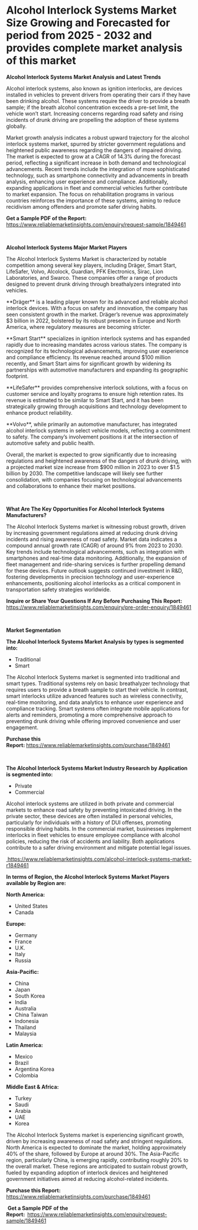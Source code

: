 <p><h1>Alcohol Interlock Systems Market Size Growing and Forecasted for period from 2025 - 2032 and provides complete market analysis of this market</h1></p><p><strong>Alcohol Interlock Systems Market Analysis and Latest Trends</strong></p>
<p><p>Alcohol interlock systems, also known as ignition interlocks, are devices installed in vehicles to prevent drivers from operating their cars if they have been drinking alcohol. These systems require the driver to provide a breath sample; if the breath alcohol concentration exceeds a pre-set limit, the vehicle won’t start. Increasing concerns regarding road safety and rising incidents of drunk driving are propelling the adoption of these systems globally.</p><p>Market growth analysis indicates a robust upward trajectory for the alcohol interlock systems market, spurred by stricter government regulations and heightened public awareness regarding the dangers of impaired driving. The market is expected to grow at a CAGR of 14.3% during the forecast period, reflecting a significant increase in both demand and technological advancements. Recent trends include the integration of more sophisticated technology, such as smartphone connectivity and advancements in breath analysis, enhancing user experience and compliance. Additionally, expanding applications in fleet and commercial vehicles further contribute to market expansion. The focus on rehabilitation programs in various countries reinforces the importance of these systems, aiming to reduce recidivism among offenders and promote safer driving habits.</p></p>
<p><strong>Get a Sample PDF of the Report:&nbsp;</strong> <a href="https://www.reliablemarketinsights.com/enquiry/request-sample/1849461?utm_campaign=1937&utm_medium=2&utm_source=Github&utm_content=ia&utm_term=16042025&utm_id=alcohol-interlock-systems">https://www.reliablemarketinsights.com/enquiry/request-sample/1849461</a></p>
<p>&nbsp;</p>
<p><strong>Alcohol Interlock Systems Major Market Players</strong></p>
<p><p>The Alcohol Interlock Systems Market is characterized by notable competition among several key players, including Dräger, Smart Start, LifeSafer, Volvo, Alcolock, Guardian, PFK Electronics, Sirac, Lion Laboratories, and Swarco. These companies offer a range of products designed to prevent drunk driving through breathalyzers integrated into vehicles.</p><p>**Dräger** is a leading player known for its advanced and reliable alcohol interlock devices. With a focus on safety and innovation, the company has seen consistent growth in the market. Dräger’s revenue was approximately $3 billion in 2022, bolstered by its robust presence in Europe and North America, where regulatory measures are becoming stricter.</p><p>**Smart Start** specializes in ignition interlock systems and has expanded rapidly due to increasing mandates across various states. The company is recognized for its technological advancements, improving user experience and compliance efficiency. Its revenue reached around $100 million recently, and Smart Start aims for significant growth by widening its partnerships with automotive manufacturers and expanding its geographic footprint.</p><p>**LifeSafer** provides comprehensive interlock solutions, with a focus on customer service and loyalty programs to ensure high retention rates. Its revenue is estimated to be similar to Smart Start, and it has been strategically growing through acquisitions and technology development to enhance product reliability.</p><p>**Volvo**, while primarily an automotive manufacturer, has integrated alcohol interlock systems in select vehicle models, reflecting a commitment to safety. The company’s involvement positions it at the intersection of automotive safety and public health.</p><p>Overall, the market is expected to grow significantly due to increasing regulations and heightened awareness of the dangers of drunk driving, with a projected market size increase from $900 million in 2023 to over $1.5 billion by 2030. The competitive landscape will likely see further consolidation, with companies focusing on technological advancements and collaborations to enhance their market positions.</p></p>
<p>&nbsp;</p>
<p><strong>What Are The Key Opportunities For Alcohol Interlock Systems Manufacturers?</strong></p>
<p><p>The Alcohol Interlock Systems market is witnessing robust growth, driven by increasing government regulations aimed at reducing drunk driving incidents and rising awareness of road safety. Market data indicates a compound annual growth rate (CAGR) of around 9% from 2023 to 2030. Key trends include technological advancements, such as integration with smartphones and real-time data monitoring. Additionally, the expansion of fleet management and ride-sharing services is further propelling demand for these devices. Future outlook suggests continued investment in R&D, fostering developments in precision technology and user-experience enhancements, positioning alcohol interlocks as a critical component in transportation safety strategies worldwide.</p></p>
<p><strong>Inquire or Share Your Questions If Any Before Purchasing This Report:</strong> <a href="https://www.reliablemarketinsights.com/enquiry/pre-order-enquiry/1849461?utm_campaign=1937&utm_medium=2&utm_source=Github&utm_content=ia&utm_term=16042025&utm_id=alcohol-interlock-systems">https://www.reliablemarketinsights.com/enquiry/pre-order-enquiry/1849461</a></p>
<p>&nbsp;</p>
<p><strong>Market Segmentation</strong></p>
<p><strong>The Alcohol Interlock Systems Market Analysis by types is segmented into:</strong></p>
<p><ul><li>Traditional</li><li>Smart</li></ul></p>
<p><p>The Alcohol Interlock Systems market is segmented into traditional and smart types. Traditional systems rely on basic breathalyzer technology that requires users to provide a breath sample to start their vehicle. In contrast, smart interlocks utilize advanced features such as wireless connectivity, real-time monitoring, and data analytics to enhance user experience and compliance tracking. Smart systems often integrate mobile applications for alerts and reminders, promoting a more comprehensive approach to preventing drunk driving while offering improved convenience and user engagement.</p></p>
<p><strong>Purchase this Report:&nbsp;</strong><a href="https://www.reliablemarketinsights.com/purchase/1849461?utm_campaign=1937&utm_medium=2&utm_source=Github&utm_content=ia&utm_term=16042025&utm_id=alcohol-interlock-systems">https://www.reliablemarketinsights.com/purchase/1849461</a></p>
<p>&nbsp;</p>
<p><strong>The Alcohol Interlock Systems Market Industry Research by Application is segmented into:</strong></p>
<p><ul><li>Private</li><li>Commercial</li></ul></p>
<p><p>Alcohol interlock systems are utilized in both private and commercial markets to enhance road safety by preventing intoxicated driving. In the private sector, these devices are often installed in personal vehicles, particularly for individuals with a history of DUI offenses, promoting responsible driving habits. In the commercial market, businesses implement interlocks in fleet vehicles to ensure employee compliance with alcohol policies, reducing the risk of accidents and liability. Both applications contribute to a safer driving environment and mitigate potential legal issues.</p></p>
<p><a href="https://www.reliablemarketinsights.com/alcohol-interlock-systems-market-r1849461?utm_campaign=1937&utm_medium=2&utm_source=Github&utm_content=ia&utm_term=16042025&utm_id=alcohol-interlock-systems">&nbsp;https://www.reliablemarketinsights.com/alcohol-interlock-systems-market-r1849461</a></p>
<p><strong>In terms of Region, the Alcohol Interlock Systems Market Players available by Region are:</strong></p>
<p>
    <p> <strong> North America: </strong>
        <ul>
            <li>United States</li>
            <li>Canada</li>
        </ul>
        </p> 
    <p> <strong> Europe: </strong>
        <ul>
            <li>Germany</li>
            <li>France</li>
            <li>U.K.</li>
            <li>Italy</li>
            <li>Russia</li>
        </ul>
        </p> 
    <p> <strong> Asia-Pacific: </strong>
        <ul>
            <li>China</li>
            <li>Japan</li>
            <li>South Korea</li>
            <li>India</li>
            <li>Australia</li>
            <li>China Taiwan</li>
            <li>Indonesia</li>
            <li>Thailand</li>
            <li>Malaysia</li>
        </ul>
        </p> 
    <p> <strong> Latin America: </strong>
        <ul>
            <li>Mexico</li>
            <li>Brazil</li>
            <li>Argentina Korea</li>
            <li>Colombia</li>
        </ul>
        </p> 
    <p> <strong> Middle East & Africa: </strong>
        <ul>
            <li>Turkey</li>
            <li>Saudi</li>
            <li>Arabia</li>
            <li>UAE</li>
            <li>Korea</li>
        </ul>
    </p>
    </p>
<p><p>The Alcohol Interlock Systems market is experiencing significant growth, driven by increasing awareness of road safety and stringent regulations. North America is expected to dominate the market, holding approximately 40% of the share, followed by Europe at around 30%. The Asia-Pacific region, particularly China, is emerging rapidly, contributing roughly 20% to the overall market. These regions are anticipated to sustain robust growth, fueled by expanding adoption of interlock devices and heightened government initiatives aimed at reducing alcohol-related incidents.</p></p>
<p><strong>Purchase this Report: </strong><a href="https://www.reliablemarketinsights.com/purchase/1849461?utm_campaign=1937&utm_medium=2&utm_source=Github&utm_content=ia&utm_term=16042025&utm_id=alcohol-interlock-systems">https://www.reliablemarketinsights.com/purchase/1849461</a></p>
<p>&nbsp;<strong>Get a Sample PDF of the Report:&nbsp;&nbsp;</strong><a href="https://www.reliablemarketinsights.com/enquiry/request-sample/1849461?utm_campaign=1937&utm_medium=2&utm_source=Github&utm_content=ia&utm_term=16042025&utm_id=alcohol-interlock-systems">https://www.reliablemarketinsights.com/enquiry/request-sample/1849461</a></p>
<p><strong></strong></p>
<p><p></p><p></p><p></p></p>